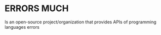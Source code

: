 # ERRORS MUCH
Is an open-source project/organization that provides APIs of programming languages errors
